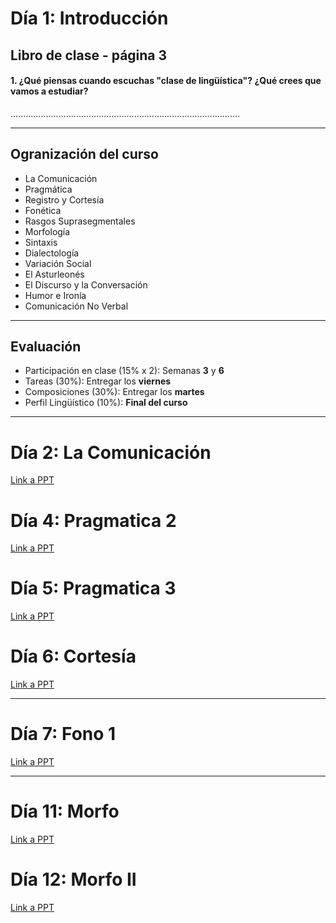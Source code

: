 # Día 1: Introducción

## Libro de clase - página 3
#### 1. ¿Qué piensas cuando escuchas "clase de lingüística"? ¿Qué crees que vamos a estudiar?

...........................................................................................     


___________________________________________________________________________________________


## Ogranización del curso

- La Comunicación
- Pragmática
- Registro y Cortesía
- Fonética
- Rasgos Suprasegmentales
- Morfología
- Sintaxis
- Dialectología
- Variación Social
- El Asturleonés
- El Discurso y la Conversación
- Humor e Ironía
- Comunicación No Verbal

___________________________________________________________________________________________    



## Evaluación

- Participación en clase (15% x 2): Semanas **3** y **6**
- Tareas (30%): Entregar los **viernes**
- Composiciones (30%): Entregar los **martes**
- Perfil Lingüístico (10%): **Final del curso**

___________________________________________________________________________________________    


# Día 2: La Comunicación
[Link a PPT](https://indiana-my.sharepoint.com/:p:/g/personal/sarroniz_iu_edu/EXErvGJqnBhNpUqDFfpiouUBRIqjfKMCaibKLcCmdLNPAw?e=e6XqPV)

# Día 4: Pragmatica 2
[Link a PPT](https://indiana-my.sharepoint.com/:p:/g/personal/sarroniz_iu_edu/Ebt1Cgn8rl1NvadMGYNowioBHi09fvYa0ajRtn3_wwpB5g?e=FJ81Oh)

# Día 5: Pragmatica 3
[Link a PPT](https://indiana-my.sharepoint.com/:p:/g/personal/sarroniz_iu_edu/EXA_ypb--SJAoOpEWAMesygBTlRd96K3F1LcIqFK7Irfig?e=4wGcr1)

# Día 6: Cortesía
[Link a PPT](https://indiana-my.sharepoint.com/:p:/g/personal/sarroniz_iu_edu/EY4INDWAeu5DqaP-bsBnCasB_Z81Tzy_t67SNM06mbf0Ww?e=BrD034)

___________________________________________________________________________________________    

# Día 7: Fono 1
[Link a PPT](https://indiana-my.sharepoint.com/:p:/g/personal/sarroniz_iu_edu/EU-hC1O6KMlOl-zbJlfNNnwBUJhSxRYBNABhU8Ckl0eFMg?e=UaHvnM)

___________________________________________________________________________________________    

# Día 11: Morfo
[Link a PPT](https://indiana-my.sharepoint.com/:p:/g/personal/sarroniz_iu_edu/EezhlTqQIyRGmCQVkbBZFKUBwXRli3uWAeOe8kueB5D9RQ?e=ofuHHn)


# Día 12: Morfo II
[Link a PPT](https://indiana-my.sharepoint.com/:p:/g/personal/sarroniz_iu_edu/EZcCt3Di1V1Lt9vIlIyAc6YBAEkXTFE_5p02kgm5qyO5CQ?e=QnD0Cp)
